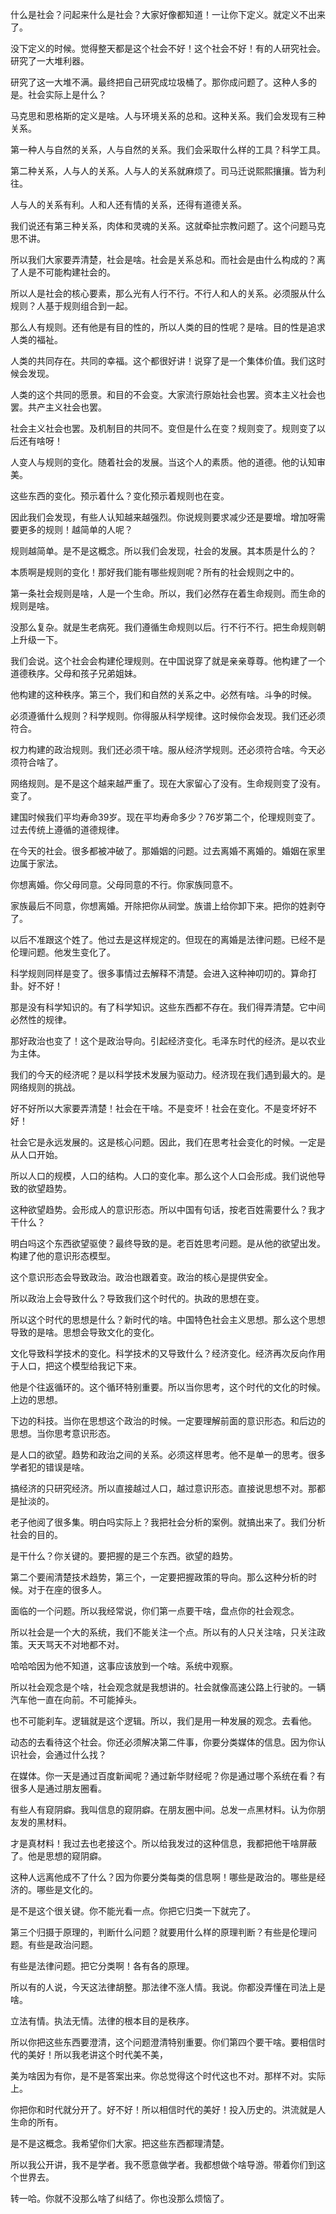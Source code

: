 什么是社会？问起来什么是社会？大家好像都知道！一让你下定义。就定义不出来了。

没下定义的时候。觉得整天都是这个社会不好！这个社会不好！有的人研究社会。研究了一大堆利器。

研究了这一大堆不满。最终把自己研究成垃圾桶了。那你成问题了。这种人多的是。社会实际上是什么？

马克思和恩格斯的定义是啥。人与环境关系的总和。这种关系。我们会发现有三种关系。

第一种人与自然的关系，人与自然的关系。我们会采取什么样的工具？科学工具。

第二种关系，人与人的关系。人与人的关系就麻烦了。司马迁说熙熙攘攘。皆为利往。

人与人的关系有利。人和人还有情的关系，还得有道德关系。

我们说还有第三种关系，肉体和灵魂的关系。这就牵扯宗教问题了。这个问题马克思不讲。

所以我们大家要弄清楚，社会是啥。社会是关系总和。而社会是由什么构成的？离了人是不可能构建社会的。

所以人是社会的核心要素，那么光有人行不行。不行人和人的关系。必须服从什么规则？人基于规则组合到一起。

那么人有规则。还有他是有目的性的，所以人类的目的性呢？是啥。目的性是追求人类的福祉。

人类的共同存在。共同的幸福。这个都很好讲！说穿了是一个集体价值。我们这时候会发现。

人类的这个共同的愿景。和目的不会变。大家流行原始社会也罢。资本主义社会也罢。共产主义社会也罢。

社会主义社会也罢。及机制目的共同不。变但是什么在变？规则变了。规则变了以后还有啥呀！

人变人与规则的变化。随着社会的发展。当这个人的素质。他的道德。他的认知审美。

这些东西的变化。预示着什么？变化预示着规则也在变。

因此我们会发现，有些人认知越来越强烈。你说规则要求减少还是要增。增加呀需要更多的规则！越简单的人呢？

规则越简单。是不是这概念。所以我们会发现，社会的发展。其本质是什么的？

本质啊是规则的变化！那好我们能有哪些规则呢？所有的社会规则之中的。

第一条社会规则是啥，人是一个生命。所以，我们必然存在着生命规则。而生命的规则是啥。

没那么复杂。就是生老病死。我们遵循生命规则以后。行不行不行。把生命规则朝上升级一下。

我们会说。这个社会会构建伦理规则。在中国说穿了就是亲亲尊尊。他构建了一个道德秩序。父母和孩子兄弟姐妹。

他构建的这种秩序。第三个，我们和自然的关系之中。必然有啥。斗争的时候。

必须遵循什么规则？科学规则。你得服从科学规律。这时候你会发现。我们还必须符合。

权力构建的政治规则。我们还必须干啥。服从经济学规则。还必须符合啥。今天必须符合啥了。

网络规则。是不是这个越来越严重了。现在大家留心了没有。生命规则变了没有。变了。

建国时候我们平均寿命39岁。现在平均寿命多少？76岁第二个，伦理规则变了。过去传统上遵循的道德规律。

在今天的社会。很多都被冲破了。那婚姻的问题。过去离婚不离婚的。婚姻在家里边属于家法。

你想离婚。你父母同意。父母同意的不行。你家族同意不。

家族最后不同意，你想离婚。开除把你从祠堂。族谱上给你卸下来。把你的姓剥夺了。

以后不准跟这个姓了。他过去是这样规定的。但现在的离婚是法律问题。已经不是伦理问题。他发生变化了。

科学规则同样是变了。很多事情过去解释不清楚。会进入这种神叨叨的。算命打卦。好不好！

那是没有科学知识的。有了科学知识。这些东西都不存在。我们得弄清楚。它中间必然性的规律。

那好政治也变了！这个是政治导向。引起经济变化。毛泽东时代的经济。是以农业为主体。

我们的今天的经济呢？是以科学技术发展为驱动力。经济现在我们遇到最大的。是网络规则的挑战。

好不好所以大家要弄清楚！社会在干啥。不是变坏！社会在变化。不是变坏好不好！

社会它是永远发展的。这是核心问题。因此，我们在思考社会变化的时候。一定是从人口开始。

所以人口的规模，人口的结构。人口的变化率。那么这个人口会形成。我们说他导致的欲望趋势。

这种欲望趋势。会形成人的意识形态。所以中国有句话，按老百姓需要什么？我才干什么？

明白吗这个东西欲望驱使？最终导致的是。老百姓思考问题。是从他的欲望出发。构建了他的意识形态模型。

这个意识形态会导致政治。政治也跟着变。政治的核心是提供安全。

所以政治上会导致什么？导致我们这个时代的。执政的思想在变。

所以这个时代的思想是什么？新时代的啥。中国特色社会主义思想。那么这个思想导致的是啥。思想会导致文化的变化。

文化导致科学技术的变化。科学技术的又导致什么？经济变化。经济再次反向作用于人口，把这个模型给我记下来。

他是个往返循环的。这个循环特别重要。所以当你思考，这个时代的文化的时候。上边的思想。

下边的科技。当你在思想这个政治的时候。一定要理解前面的意识形态。和后边的思想。当你思考意识形态。

是人口的欲望。趋势和政治之间的关系。必须这样思考。他不是单一的思考。很多学者犯的错误是啥。

搞经济的只研究经济。所以直接越过人口，越过意识形态。直接说思想不对。那都是扯淡的。

老子他阅了很多集。明白吗实际上？我把社会分析的案例。就搞出来了。我们分析社会的目的。

是干什么？你关键的。要把握的是三个东西。欲望的趋势。

第二个要闹清楚技术趋势，第三个，一定要把握政策的导向。那么这种分析的时候。对于在座的很多人。

面临的一个问题。所以我经常说，你们第一点要干啥，盘点你的社会观念。

所以社会是一个大的系统，我们不能关注一个点。所以有的人只关注啥，只关注政策。天天骂天不对地都不对。

哈哈哈因为他不知道，这事应该放到一个啥。系统中观察。

所以社会观念是个啥，社会观念就是我想讲的。社会就像高速公路上行驶的。一辆汽车他一直在向前。不可能掉头。

也不可能刹车。逻辑就是这个逻辑。所以，我们是用一种发展的观念。去看他。

动态的去看待这个社会。你还必须解决第二件事，你要分类媒体的信息。因为你认识社会，会通过什么找？

在媒体。你一天是通过百度新闻呢？通过新华财经呢？你是通过哪个系统在看？有很多人是通过朋友圈看。

有些人有窥阴癖。我叫信息的窥阴癖。在朋友圈中间。总发一点黑材料。认为你朋友发的黑材料。

才是真材料！我过去也老接这个。所以给我发过的这种信息，我都把他干啥屏蔽了。他是思想的窥阴癖。

这种人远离他成不了什么？因为你要分类每类的信息啊！哪些是政治的。哪些是经济的。哪些是文化的。

是不是这个很关键。你不能光看一点。你把它归类一下就完了。

第三个归摄于原理的，判断什么问题？就要用什么样的原理判断？有些是伦理问题。有些是政治问题。

有些是法律问题。把它分类啊！各有各的原理。

所以有的人说，今天这法律胡整。那法律不涨人情。我说。你都没弄懂在司法上是啥。

立法有情。执法无情。法律的根本目的是秩序。

所以你把这些东西要澄清，这个问题澄清特别重要。你们第四个要干啥。要相信时代的美好！所以我老讲这个时代美不美，

美为啥因为有你，是不是答案出来。你总觉得这个时代这也不对。那样不对。实际上。

你把你和时代就分开了。好不好！所以相信时代的美好！投入历史的。洪流就是人生命的所有。

是不是这概念。我希望你们大家。把这些东西都理清楚。

所以我公开讲，我不是学者。我不愿意做学者。我都想做个啥导游。带着你们到这个世界去。

转一哈。你就不没那么啥了纠结了。你也没那么烦恼了。